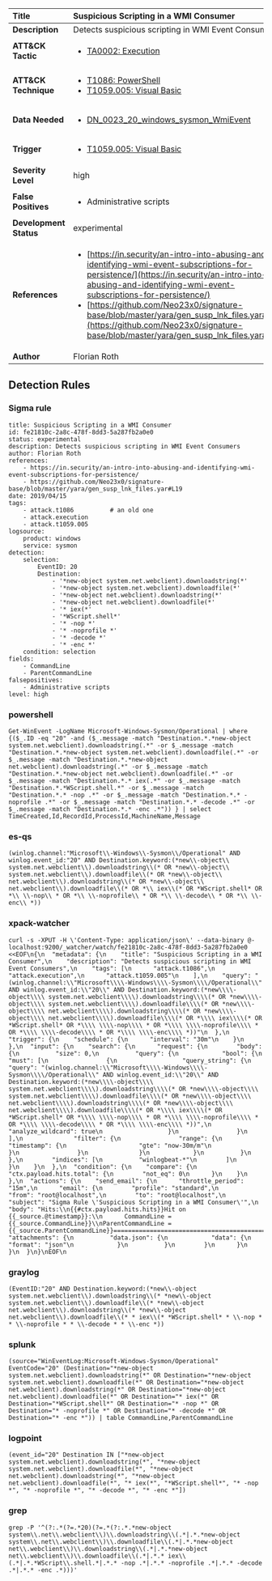 | Title                    | Suspicious Scripting in a WMI Consumer       |
|:-------------------------|:------------------|
| **Description**          | Detects suspicious scripting in WMI Event Consumers |
| **ATT&amp;CK Tactic**    |  <ul><li>[TA0002: Execution](https://attack.mitre.org/tactics/TA0002)</li></ul>  |
| **ATT&amp;CK Technique** | <ul><li>[T1086: PowerShell](https://attack.mitre.org/techniques/T1086)</li><li>[T1059.005: Visual Basic](https://attack.mitre.org/techniques/T1059/005)</li></ul>  |
| **Data Needed**          | <ul><li>[DN_0023_20_windows_sysmon_WmiEvent](../Data_Needed/DN_0023_20_windows_sysmon_WmiEvent.md)</li></ul>  |
| **Trigger**              | <ul><li>[T1059.005: Visual Basic](../Triggers/T1059.005.md)</li></ul>  |
| **Severity Level**       | high |
| **False Positives**      | <ul><li>Administrative scripts</li></ul>  |
| **Development Status**   | experimental |
| **References**           | <ul><li>[https://in.security/an-intro-into-abusing-and-identifying-wmi-event-subscriptions-for-persistence/](https://in.security/an-intro-into-abusing-and-identifying-wmi-event-subscriptions-for-persistence/)</li><li>[https://github.com/Neo23x0/signature-base/blob/master/yara/gen_susp_lnk_files.yar#L19](https://github.com/Neo23x0/signature-base/blob/master/yara/gen_susp_lnk_files.yar#L19)</li></ul>  |
| **Author**               | Florian Roth |


## Detection Rules

### Sigma rule

```
title: Suspicious Scripting in a WMI Consumer
id: fe21810c-2a8c-478f-8dd3-5a287fb2a0e0
status: experimental
description: Detects suspicious scripting in WMI Event Consumers
author: Florian Roth
references:
    - https://in.security/an-intro-into-abusing-and-identifying-wmi-event-subscriptions-for-persistence/
    - https://github.com/Neo23x0/signature-base/blob/master/yara/gen_susp_lnk_files.yar#L19
date: 2019/04/15
tags:
    - attack.t1086          # an old one
    - attack.execution
    - attack.t1059.005
logsource:
    product: windows
    service: sysmon
detection:
    selection:
        EventID: 20
        Destination:
            - '*new-object system.net.webclient).downloadstring(*'
            - '*new-object system.net.webclient).downloadfile(*'
            - '*new-object net.webclient).downloadstring(*'
            - '*new-object net.webclient).downloadfile(*'
            - '* iex(*'
            - '*WScript.shell*'
            - '* -nop *'
            - '* -noprofile *'
            - '* -decode *'
            - '* -enc *'
    condition: selection
fields:
    - CommandLine
    - ParentCommandLine
falsepositives:
    - Administrative scripts
level: high

```





### powershell
    
```
Get-WinEvent -LogName Microsoft-Windows-Sysmon/Operational | where {($_.ID -eq "20" -and ($_.message -match "Destination.*.*new-object system.net.webclient).downloadstring(.*" -or $_.message -match "Destination.*.*new-object system.net.webclient).downloadfile(.*" -or $_.message -match "Destination.*.*new-object net.webclient).downloadstring(.*" -or $_.message -match "Destination.*.*new-object net.webclient).downloadfile(.*" -or $_.message -match "Destination.*.* iex(.*" -or $_.message -match "Destination.*.*WScript.shell.*" -or $_.message -match "Destination.*.* -nop .*" -or $_.message -match "Destination.*.* -noprofile .*" -or $_.message -match "Destination.*.* -decode .*" -or $_.message -match "Destination.*.* -enc .*")) } | select TimeCreated,Id,RecordId,ProcessId,MachineName,Message
```


### es-qs
    
```
(winlog.channel:"Microsoft\\-Windows\\-Sysmon\\/Operational" AND winlog.event_id:"20" AND Destination.keyword:(*new\\-object\\ system.net.webclient\\).downloadstring\\(* OR *new\\-object\\ system.net.webclient\\).downloadfile\\(* OR *new\\-object\\ net.webclient\\).downloadstring\\(* OR *new\\-object\\ net.webclient\\).downloadfile\\(* OR *\\ iex\\(* OR *WScript.shell* OR *\\ \\-nop\\ * OR *\\ \\-noprofile\\ * OR *\\ \\-decode\\ * OR *\\ \\-enc\\ *))
```


### xpack-watcher
    
```
curl -s -XPUT -H \'Content-Type: application/json\' --data-binary @- localhost:9200/_watcher/watch/fe21810c-2a8c-478f-8dd3-5a287fb2a0e0 <<EOF\n{\n  "metadata": {\n    "title": "Suspicious Scripting in a WMI Consumer",\n    "description": "Detects suspicious scripting in WMI Event Consumers",\n    "tags": [\n      "attack.t1086",\n      "attack.execution",\n      "attack.t1059.005"\n    ],\n    "query": "(winlog.channel:\\"Microsoft\\\\-Windows\\\\-Sysmon\\\\/Operational\\" AND winlog.event_id:\\"20\\" AND Destination.keyword:(*new\\\\-object\\\\ system.net.webclient\\\\).downloadstring\\\\(* OR *new\\\\-object\\\\ system.net.webclient\\\\).downloadfile\\\\(* OR *new\\\\-object\\\\ net.webclient\\\\).downloadstring\\\\(* OR *new\\\\-object\\\\ net.webclient\\\\).downloadfile\\\\(* OR *\\\\ iex\\\\(* OR *WScript.shell* OR *\\\\ \\\\-nop\\\\ * OR *\\\\ \\\\-noprofile\\\\ * OR *\\\\ \\\\-decode\\\\ * OR *\\\\ \\\\-enc\\\\ *))"\n  },\n  "trigger": {\n    "schedule": {\n      "interval": "30m"\n    }\n  },\n  "input": {\n    "search": {\n      "request": {\n        "body": {\n          "size": 0,\n          "query": {\n            "bool": {\n              "must": [\n                {\n                  "query_string": {\n                    "query": "(winlog.channel:\\"Microsoft\\\\-Windows\\\\-Sysmon\\\\/Operational\\" AND winlog.event_id:\\"20\\" AND Destination.keyword:(*new\\\\-object\\\\ system.net.webclient\\\\).downloadstring\\\\(* OR *new\\\\-object\\\\ system.net.webclient\\\\).downloadfile\\\\(* OR *new\\\\-object\\\\ net.webclient\\\\).downloadstring\\\\(* OR *new\\\\-object\\\\ net.webclient\\\\).downloadfile\\\\(* OR *\\\\ iex\\\\(* OR *WScript.shell* OR *\\\\ \\\\-nop\\\\ * OR *\\\\ \\\\-noprofile\\\\ * OR *\\\\ \\\\-decode\\\\ * OR *\\\\ \\\\-enc\\\\ *))",\n                    "analyze_wildcard": true\n                  }\n                }\n              ],\n              "filter": {\n                "range": {\n                  "timestamp": {\n                    "gte": "now-30m/m"\n                  }\n                }\n              }\n            }\n          }\n        },\n        "indices": [\n          "winlogbeat-*"\n        ]\n      }\n    }\n  },\n  "condition": {\n    "compare": {\n      "ctx.payload.hits.total": {\n        "not_eq": 0\n      }\n    }\n  },\n  "actions": {\n    "send_email": {\n      "throttle_period": "15m",\n      "email": {\n        "profile": "standard",\n        "from": "root@localhost",\n        "to": "root@localhost",\n        "subject": "Sigma Rule \'Suspicious Scripting in a WMI Consumer\'",\n        "body": "Hits:\\n{{#ctx.payload.hits.hits}}Hit on {{_source.@timestamp}}:\\n      CommandLine = {{_source.CommandLine}}\\nParentCommandLine = {{_source.ParentCommandLine}}================================================================================\\n{{/ctx.payload.hits.hits}}",\n        "attachments": {\n          "data.json": {\n            "data": {\n              "format": "json"\n            }\n          }\n        }\n      }\n    }\n  }\n}\nEOF\n
```


### graylog
    
```
(EventID:"20" AND Destination.keyword:(*new\\-object system.net.webclient\\).downloadstring\\(* *new\\-object system.net.webclient\\).downloadfile\\(* *new\\-object net.webclient\\).downloadstring\\(* *new\\-object net.webclient\\).downloadfile\\(* * iex\\(* *WScript.shell* * \\-nop * * \\-noprofile * * \\-decode * * \\-enc *))
```


### splunk
    
```
(source="WinEventLog:Microsoft-Windows-Sysmon/Operational" EventCode="20" (Destination="*new-object system.net.webclient).downloadstring(*" OR Destination="*new-object system.net.webclient).downloadfile(*" OR Destination="*new-object net.webclient).downloadstring(*" OR Destination="*new-object net.webclient).downloadfile(*" OR Destination="* iex(*" OR Destination="*WScript.shell*" OR Destination="* -nop *" OR Destination="* -noprofile *" OR Destination="* -decode *" OR Destination="* -enc *")) | table CommandLine,ParentCommandLine
```


### logpoint
    
```
(event_id="20" Destination IN ["*new-object system.net.webclient).downloadstring(*", "*new-object system.net.webclient).downloadfile(*", "*new-object net.webclient).downloadstring(*", "*new-object net.webclient).downloadfile(*", "* iex(*", "*WScript.shell*", "* -nop *", "* -noprofile *", "* -decode *", "* -enc *"])
```


### grep
    
```
grep -P '^(?:.*(?=.*20)(?=.*(?:.*.*new-object system\\.net\\.webclient\\)\\.downloadstring\\(.*|.*.*new-object system\\.net\\.webclient\\)\\.downloadfile\\(.*|.*.*new-object net\\.webclient\\)\\.downloadstring\\(.*|.*.*new-object net\\.webclient\\)\\.downloadfile\\(.*|.*.* iex\\(.*|.*.*WScript\\.shell.*|.*.* -nop .*|.*.* -noprofile .*|.*.* -decode .*|.*.* -enc .*)))'
```




